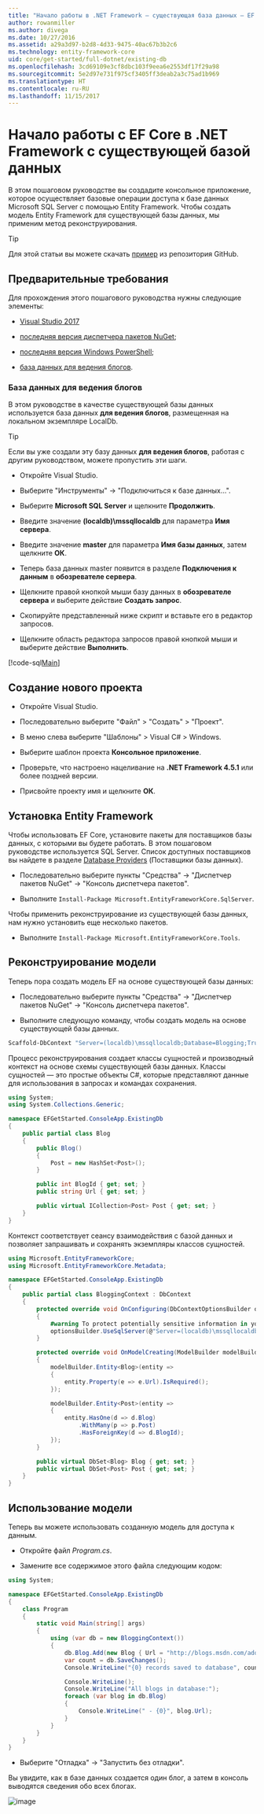 ```yaml
---
title: "Начало работы в .NET Framework — существующая база данных — EF Core"
author: rowanmiller
ms.author: divega
ms.date: 10/27/2016
ms.assetid: a29a3d97-b2d8-4d33-9475-40ac67b3b2c6
ms.technology: entity-framework-core
uid: core/get-started/full-dotnet/existing-db
ms.openlocfilehash: 3cd69109e3cf8dbc103f9eea6e2553df17f29a98
ms.sourcegitcommit: 5e2d97e731f975cf3405ff3deab2a3c75ad1b969
ms.translationtype: HT
ms.contentlocale: ru-RU
ms.lasthandoff: 11/15/2017
---
```

# <a name="getting-started-with-ef-core-on-net-framework-with-an-existing-database"></a>Начало работы с EF Core в .NET Framework с существующей базой данных

В этом пошаговом руководстве вы создадите консольное приложение, которое осуществляет базовые операции доступа к базе данных Microsoft SQL Server с помощью Entity Framework. Чтобы создать модель Entity Framework для существующей базы данных, мы применим метод реконструирования.

> [!TIP]  
> Для этой статьи вы можете скачать [пример](https://github.com/aspnet/EntityFramework.Docs/tree/master/samples/core/GetStarted/FullNet/ConsoleApp.ExistingDb) из репозитория GitHub.

## <a name="prerequisites"></a>Предварительные требования

Для прохождения этого пошагового руководства нужны следующие элементы:

* [Visual Studio 2017](https://www.visualstudio.com/downloads/)

* [последняя версия диспетчера пакетов NuGet](https://dist.nuget.org/index.html);

* [последняя версия Windows PowerShell](https://docs.microsoft.com/powershell/scripting/setup/installing-windows-powershell);

* [база данных для ведения блогов](#blogging-database).

### <a name="blogging-database"></a>База данных для ведения блогов

В этом руководстве в качестве существующей базы данных используется база данных **для ведения блогов**, размещенная на локальном экземпляре LocalDb.

> [!TIP]  
> Если вы уже создали эту базу данных **для ведения блогов**, работая с другим руководством, можете пропустить эти шаги.

* Откройте Visual Studio.

* Выберите "Инструменты" -> "Подключиться к базе данных...".

* Выберите **Microsoft SQL Server** и щелкните **Продолжить**.

* Введите значение **(localdb)\mssqllocaldb** для параметра **Имя сервера**.

* Введите значение **master** для параметра **Имя базы данных**, затем щелкните **ОК**.

* Теперь база данных master появится в разделе **Подключения к данным** в **обозревателе сервера**.

* Щелкните правой кнопкой мыши базу данных в **обозревателе сервера** и выберите действие **Создать запрос**.

* Скопируйте представленный ниже скрипт и вставьте его в редактор запросов.

* Щелкните область редактора запросов правой кнопкой мыши и выберите действие **Выполнить**.

[!code-sql[Main](../_shared/create-blogging-database-script.sql)]

## <a name="create-a-new-project"></a>Создание нового проекта

* Откройте Visual Studio.

* Последовательно выберите "Файл" > "Создать" > "Проект".

* В меню слева выберите "Шаблоны" > Visual C# > Windows.

* Выберите шаблон проекта **Консольное приложение**.

* Проверьте, что настроено нацеливание на **.NET Framework 4.5.1** или более поздней версии.

* Присвойте проекту имя и щелкните **ОК**.

## <a name="install-entity-framework"></a>Установка Entity Framework

Чтобы использовать EF Core, установите пакеты для поставщиков базы данных, с которыми вы будете работать. В этом пошаговом руководстве используется SQL Server. Список доступных поставщиков вы найдете в разделе [Database Providers](../../providers/index.md) (Поставщики базы данных).

* Последовательно выберите пункты "Средства" -> "Диспетчер пакетов NuGet" -> "Консоль диспетчера пакетов".

* Выполните `Install-Package Microsoft.EntityFrameworkCore.SqlServer`.

Чтобы применить реконструирование из существующей базы данных, нам нужно установить еще несколько пакетов.

* Выполните `Install-Package Microsoft.EntityFrameworkCore.Tools`.

## <a name="reverse-engineer-your-model"></a>Реконструирование модели

Теперь пора создать модель EF на основе существующей базы данных:

* Последовательно выберите пункты "Средства" -> "Диспетчер пакетов NuGet" -> "Консоль диспетчера пакетов".

* Выполните следующую команду, чтобы создать модель на основе существующей базы данных.

``` powershell
Scaffold-DbContext "Server=(localdb)\mssqllocaldb;Database=Blogging;Trusted_Connection=True;" Microsoft.EntityFrameworkCore.SqlServer
```

Процесс реконструирования создает классы сущностей и производный контекст на основе схемы существующей базы данных. Классы сущностей — это простые объекты C#, которые представляют данные для использования в запросах и командах сохранения.

<!-- [!code-csharp[Main](samples/core/GetStarted/FullNet/ConsoleApp.ExistingDb/Blog.cs)] -->
``` csharp
using System;
using System.Collections.Generic;

namespace EFGetStarted.ConsoleApp.ExistingDb
{
    public partial class Blog
    {
        public Blog()
        {
            Post = new HashSet<Post>();
        }

        public int BlogId { get; set; }
        public string Url { get; set; }

        public virtual ICollection<Post> Post { get; set; }
    }
}
```

Контекст соответствует сеансу взаимодействия с базой данных и позволяет запрашивать и сохранять экземпляры классов сущностей.

<!-- [!code-csharp[Main](samples/core/GetStarted/FullNet/ConsoleApp.ExistingDb/BloggingContext.cs)] -->
``` csharp
using Microsoft.EntityFrameworkCore;
using Microsoft.EntityFrameworkCore.Metadata;

namespace EFGetStarted.ConsoleApp.ExistingDb
{
    public partial class BloggingContext : DbContext
    {
        protected override void OnConfiguring(DbContextOptionsBuilder optionsBuilder)
        {
            #warning To protect potentially sensitive information in your connection string, you should move it out of source code. See http://go.microsoft.com/fwlink/?LinkId=723263 for guidance on storing connection strings.
            optionsBuilder.UseSqlServer(@"Server=(localdb)\mssqllocaldb;Database=Blogging;Trusted_Connection=True;");
        }

        protected override void OnModelCreating(ModelBuilder modelBuilder)
        {
            modelBuilder.Entity<Blog>(entity =>
            {
                entity.Property(e => e.Url).IsRequired();
            });

            modelBuilder.Entity<Post>(entity =>
            {
                entity.HasOne(d => d.Blog)
                    .WithMany(p => p.Post)
                    .HasForeignKey(d => d.BlogId);
            });
        }

        public virtual DbSet<Blog> Blog { get; set; }
        public virtual DbSet<Post> Post { get; set; }
    }
}
```

## <a name="use-your-model"></a>Использование модели

Теперь вы можете использовать созданную модель для доступа к данным.

* Откройте файл *Program.cs*.

* Замените все содержимое этого файла следующим кодом:

<!-- [!code-csharp[Main](samples/core/GetStarted/FullNet/ConsoleApp.ExistingDb/Program.cs)] -->
``` csharp
using System;

namespace EFGetStarted.ConsoleApp.ExistingDb
{
    class Program
    {
        static void Main(string[] args)
        {
            using (var db = new BloggingContext())
            {
                db.Blog.Add(new Blog { Url = "http://blogs.msdn.com/adonet" });
                var count = db.SaveChanges();
                Console.WriteLine("{0} records saved to database", count);

                Console.WriteLine();
                Console.WriteLine("All blogs in database:");
                foreach (var blog in db.Blog)
                {
                    Console.WriteLine(" - {0}", blog.Url);
                }
            }
        }
    }
}
```

* Выберите "Отладка" -> "Запустить без отладки".

Вы увидите, как в базе данных создается один блог, а затем в консоль выводятся сведения обо всех блогах.

![image](_static/output-existing-db.png)
